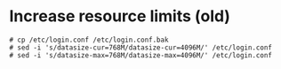 # Increase resource limits (old)
```shell
# cp /etc/login.conf /etc/login.conf.bak
# sed -i 's/datasize-cur=768M/datasize-cur=4096M/' /etc/login.conf
# sed -i 's/datasize-max=768M/datasize-max=4096M/' /etc/login.conf
```
